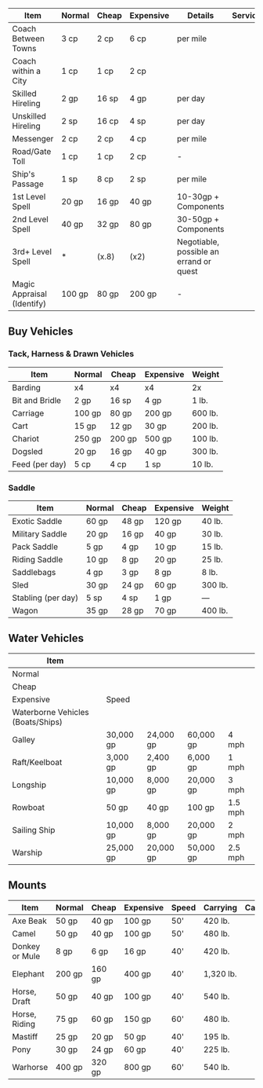 |Item|Normal|Cheap|Expensive|Details|Services
|--|--|--|--|--|--
|Coach Between Towns 	|3 cp 	|2 cp 	|6 cp 	|per mile
|Coach within a City 	|1 cp 	|1 cp 	|2 cp 	
|Skilled Hireling 	|2 gp 	|16 sp 	|4 gp 	|per day
|Unskilled Hireling 	|2 sp 	|16 cp 	|4 sp 	|per day
|Messenger 	|2 cp 	|2 cp 	|4 cp 	|per mile
|Road/Gate Toll 	|1 cp 	|1 cp 	|2 cp 	|-
|Ship's Passage 	|1 sp 	|8 cp 	|2 sp 	|per mile
|1st Level Spell 	|20 gp 	|16 gp 	|40 gp 	|10-30gp + Components
|2nd Level Spell 	|40 gp 	|32 gp 	|80 gp 	|30-50gp + Components
|3rd+ Level Spell 	|* 	|(x.8) 	|(x2) 	|Negotiable, possible an errand or quest
|Magic Appraisal (Identify) 	|100 gp 	|80 gp 	|200 gp 	|-



## Buy Vehicles


### Tack, Harness & Drawn Vehicles

|Item|Normal|Cheap|Expensive|Weight
|--|--|--|--|--
|Barding 	|x4 	|x4 	|x4 	|2x
|Bit and Bridle 	|2 gp 	|16 sp 	|4 gp 	|1 lb.
|Carriage 	|100 gp 	|80 gp 	|200 gp 	|600 lb.
|Cart 	|15 gp 	|12 gp 	|30 gp 	|200 lb.
|Chariot 	|250 gp 	|200 gp 	|500 gp 	|100 lb.
|Dogsled 	|20 gp 	|16 gp 	|40 gp 	|300 lb.
|Feed (per day) 	|5 cp 	|4 cp 	|1 sp 	|10 lb.


### Saddle

|Item|Normal|Cheap|Expensive|Weight
|--|--|--|--|--
|Exotic Saddle 	|60 gp 	|48 gp 	|120 gp 	|40 lb.
|Military Saddle 	|20 gp 	|16 gp 	|40 gp 	|30 lb.
|Pack Saddle 	|5 gp 	|4 gp 	|10 gp 	|15 lb.
|Riding Saddle 	|10 gp 	|8 gp 	|20 gp 	|25 lb.
|Saddlebags 	|4 gp 	|3 gp 	|8 gp 	|8 lb.
|Sled 	|30 gp 	|24 gp 	|60 gp 	|300 lb.  |-
|Stabling (per day) 	|5 sp 	|4 sp 	|1 gp 	|—
|Wagon 	|35 gp 	|28 gp 	|70 gp 	|400 lb. 



## Water Vehicles 

| Item                              |           |           |           |         |
|-----------------------------------|-----------|-----------|-----------|---------|
| Normal                            |           |           |           |         |
| Cheap                             |           |           |           |         |
| Expensive                         | Speed     |           |           |         |
| Waterborne Vehicles (Boats/Ships) |           |           |           |         |
| Galley                            | 30,000 gp | 24,000 gp | 60,000 gp | 4 mph   |
| Raft/Keelboat                     | 3,000 gp  | 2,400 gp  | 6,000 gp  | 1 mph   |
| Longship                          | 10,000 gp | 8,000 gp  | 20,000 gp | 3 mph   |
| Rowboat                           | 50 gp     | 40 gp     | 100 gp    | 1.5 mph |
| Sailing Ship                      | 10,000 gp | 8,000 gp  | 20,000 gp | 2 mph   |
| Warship                           | 25,000 gp | 20,000 gp | 50,000 gp | 2.5 mph |

## Mounts

|Item |Normal |Cheap|Expensive |Speed|Carrying |Capacity
|--|--|--|--|--|--|--
|Axe Beak |50 gp |40 gp |100 gp|50'|420 lb.
|Camel|50 gp|40 gp|100 gp|50'|480 lb.
|Donkey or Mule|8 gp|6 gp|16 gp|40' |420 lb.
|Elephant|200 gp|160 gp|400 gp|40'|1,320 lb.
|Horse, Draft |50 gp|40 gp |100 gp|40' |540 lb.
|Horse, Riding |75 gp|60 gp|150 gp|60'|480 lb.
|Mastiff |25 gp |20 gp|50 gp |40' |195 lb.
|Pony|30 gp |24 gp |60 gp |40' |225 lb.
|Warhorse |400 gp |320 gp |800 gp |60' |540 lb.